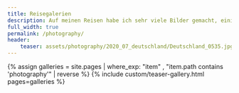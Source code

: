 ```yaml
---
title: Reisegalerien
description: Auf meinen Reisen habe ich sehr viele Bilder gemacht, einige davon sind hier zu sehen.
full_width: true
permalink: /photography/
header:
    teaser: assets/photography/2020_07_deutschland/Deutschland_0535.jpg
---
```


{% assign galleries = site.pages | where_exp: "item" , "item.path contains 'photography'" | reverse %}
{% include custom/teaser-gallery.html pages=galleries %}